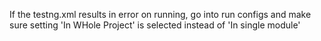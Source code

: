 If the testng.xml results in error on running, go into run configs and make sure setting 'In WHole Project' is selected instead of 'In single module'

